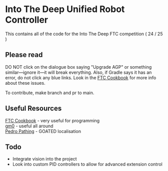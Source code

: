 # Into The Deep Unified Robot Controller

This contains all of the code for the Into The Deep FTC competition ( 24 / 25 )

## Please read

DO NOT click on the dialogue box saying "Upgrade AGP" or something similar—ignore it—it will break everything. Also, if Gradle says it has an error, do not click any blue links. Look in the [FTC Cookbook](https://cookbook.dairy.foundation/introduction.html) for more info about these issues.

To contribute, make branch and pr to main.

## Useful Resources 

[FTC Cookbook](https://cookbook.dairy.foundation/introduction.html) - very useful for programming <br>
[gm0](https://gm0.org/en/latest/) - useful all around <br>
[Pedro Pathing](https://pedropathing.com/) - GOATED localisation <br>

## Todo

- Integrate vision into the project
- Look into custom PID controllers to allow for advanced extension control
